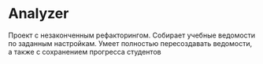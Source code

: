 # Analyzer
Проект с незаконченным рефакторингом. Собирает учебные ведомости по заданным настройкам. Умеет полностью пересоздавать ведомости, а также с сохранением прогресса студентов
